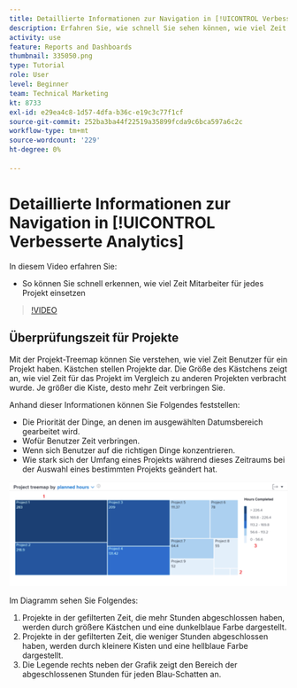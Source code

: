 ```yaml
---
title: Detaillierte Informationen zur Navigation in [!UICONTROL Verbesserte Analytics]
description: Erfahren Sie, wie schnell Sie sehen können, wie viel Zeit Mitarbeiter für jedes Projekt in Workfront einsetzen.
activity: use
feature: Reports and Dashboards
thumbnail: 335050.png
type: Tutorial
role: User
level: Beginner
team: Technical Marketing
kt: 8733
exl-id: e29ea4c8-1d57-4dfa-b36c-e19c3c77f1cf
source-git-commit: 252ba3ba44f22519a35899fcda9c6bca597a6c2c
workflow-type: tm+mt
source-wordcount: '229'
ht-degree: 0%

---
```


# Detaillierte Informationen zur Navigation in [!UICONTROL Verbesserte Analytics]

In diesem Video erfahren Sie:

* So können Sie schnell erkennen, wie viel Zeit Mitarbeiter für jedes Projekt einsetzen

>[!VIDEO](https://video.tv.adobe.com/v/335050/?quality=12)

## Überprüfungszeit für Projekte

Mit der Projekt-Treemap können Sie verstehen, wie viel Zeit Benutzer für ein Projekt haben. Kästchen stellen Projekte dar. Die Größe des Kästchens zeigt an, wie viel Zeit für das Projekt im Vergleich zu anderen Projekten verbracht wurde. Je größer die Kiste, desto mehr Zeit verbringen Sie.

Anhand dieser Informationen können Sie Folgendes feststellen:

* Die Priorität der Dinge, an denen im ausgewählten Datumsbereich gearbeitet wird.
* Wofür Benutzer Zeit verbringen.
* Wenn sich Benutzer auf die richtigen Dinge konzentrieren.
* Wie stark sich der Umfang eines Projekts während dieses Zeitraums bei der Auswahl eines bestimmten Projekts geändert hat.

![Ein Bild, das eine Projekt-Treemap mit Zahlen zu Bereichen anzeigt, die in den folgenden Aufzählungszeichen beschrieben werden](assets/section-2-7.png)

Im Diagramm sehen Sie Folgendes:

1. Projekte in der gefilterten Zeit, die mehr Stunden abgeschlossen haben, werden durch größere Kästchen und eine dunkelblaue Farbe dargestellt.
1. Projekte in der gefilterten Zeit, die weniger Stunden abgeschlossen haben, werden durch kleinere Kisten und eine hellblaue Farbe dargestellt.
1. Die Legende rechts neben der Grafik zeigt den Bereich der abgeschlossenen Stunden für jeden Blau-Schatten an.
